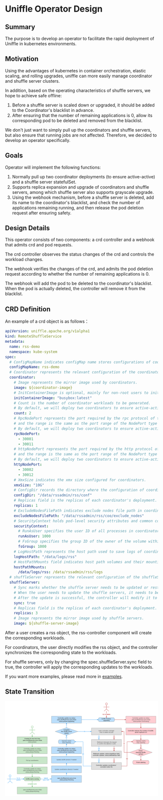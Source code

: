<!--
  ~ Licensed to the Apache Software Foundation (ASF) under one or more
  ~ contributor license agreements.  See the NOTICE file distributed with
  ~ this work for additional information regarding copyright ownership.
  ~ The ASF licenses this file to You under the Apache License, Version 2.0
  ~ (the "License"); you may not use this file except in compliance with
  ~ the License.  You may obtain a copy of the License at
  ~
  ~    http://www.apache.org/licenses/LICENSE-2.0
  ~
  ~ Unless required by applicable law or agreed to in writing, software
  ~ distributed under the License is distributed on an "AS IS" BASIS,
  ~ WITHOUT WARRANTIES OR CONDITIONS OF ANY KIND, either express or implied.
  ~ See the License for the specific language governing permissions and
  ~ limitations under the License.
  -->

# Uniffle Operator Design

## Summary

The purpose is to develop an operator to facilitate the rapid deployment of Uniffle in kubernetes environments.

## Motivation

Using the advantages of kubernetes in container orchestration, elastic scaling, and rolling upgrades, uniffle can more
easily manage coordinator and shuffle server clusters.

In addition, based on the operating characteristics of shuffle servers, we hope to achieve safe offline:

1. Before a shuffle server is scaled down or upgraded, it should be added to the Coordinator's blacklist in advance.
2. After ensuring that the number of remaining applications is 0, allow its corresponding pod to be deleted and removed
   from the blacklist.

We don't just want to simply pull up the coordinators and shuffle servers, but also ensure that running jobs are not
affected. Therefore, we decided to develop an operator specifically.

## Goals

Operator will implement the following functions:

1. Normally pull up two coordinator deployments (to ensure active-active) and a shuffle server statefulSet.
2. Supports replica expansion and upgrade of coordinators and shuffle servers, among which shuffle server also supports
   grayscale upgrade.
3. Using the webhook mechanism, before a shuffle server is deleted, add its name to the coordinator's blacklist, and
   check the number of applications remaining running, and then release the pod deletion request after ensuring safety.

## Design Details

This operator consists of two components: a crd controller and a webhook that admits crd and pod requests.

The crd controller observes the status changes of the crd and controls the workload changes.

The webhook verifies the changes of the crd, and admits the pod deletion request according to whether the number of
remaining applications is 0.

The webhook will add the pod to be deleted to the coordinator's blacklist. When the pod is actually deleted, the
controller will remove it from the blacklist.

## CRD Definition

An example of a crd object is as follows：

```yaml
apiVersion: uniffle.apache.org/v1alpha1
kind: RemoteShuffleService
metadata:
  name: rss-demo
  namespace: kube-system
spec:
  # ConfigMapName indicates configMap name stores configurations of coordinators and shuffle servers.
  configMapName: rss-demo
  # Coordinator represents the relevant configuration of the coordinators.
  coordinator:
    # Image represents the mirror image used by coordinators.
    image: ${coordinator-image}
    # InitContainerImage is optional, mainly for non-root users to initialize host path permissions.
    initContainerImage: "busybox:latest"
    # Count is the number of coordinator workloads to be generated.
    # By default, we will deploy two coordinators to ensure active-active.
    count: 2
    # RpcNodePort represents the port required by the rpc protocol of the coordinators,
    # and the range is the same as the port range of the NodePort type service in kubernetes.
    # By default, we will deploy two coordinators to ensure active-active.
    rpcNodePort:
      - 30001
      - 30011
    # httpNodePort represents the port required by the http protocol of the coordinators,
    # and the range is the same as the port range of the NodePort type service in kubernetes.
    # By default, we will deploy two coordinators to ensure active-active.
    httpNodePort:
      - 30002
      - 30012
    # XmxSize indicates the xmx size configured for coordinators.
    xmxSize: "10G"
    # ConfigDir records the directory where the configuration of coordinators reside.
    configDir: "/data/rssadmin/rss/conf"
    # Replicas field is the replicas of each coordinator's deployment.
    replicas: 1
    # ExcludeNodesFilePath indicates exclude nodes file path in coordinators' containers.
    excludeNodesFilePath: "/data/rssadmin/rss/coo/exclude_nodes"
    # SecurityContext holds pod-level security attributes and common container settings.
    securityContext:
      # RunAsUser specifies the user ID of all processes in coordinator pods.
      runAsUser: 1000
      # FsGroup specifies the group ID of the owner of the volume within coordinator pods.
      fsGroup: 1000
    # LogHostPath represents the host path used to save logs of coordinators.
    logHostPath: "/data/logs/rss"
    # HostPathMounts field indicates host path volumes and their mounting path within coordinators' containers.
    hostPathMounts:
      /data/logs/rss: /data/rssadmin/rss/logs
  # shuffleServer represents the relevant configuration of the shuffleServers
  shuffleServer:
    # Sync marks whether the shuffle server needs to be updated or restarted.
    # When the user needs to update the shuffle servers, it needs to be set to true.
    # After the update is successful, the controller will modify it to false.
    sync: true
    # Replicas field is the replicas of each coordinator's deployment.
    replicas: 3
    # Image represents the mirror image used by shuffle servers.
    image: ${shuffle-server-image}
```

After a user creates a rss object, the rss-controller component will create the corresponding workloads.

For coordinators, the user directly modifies the rss object, and the controller synchronizes the corresponding state to
the workloads.

For shuffle servers, only by changing the spec.shuffleServer.sync field to true, the controller will apply the
corresponding updates to the workloads.

If you want more examples, please read more in [examples](examples.md).

## State Transition

![state transition](../asset/rss-crd-state-transition.png)
